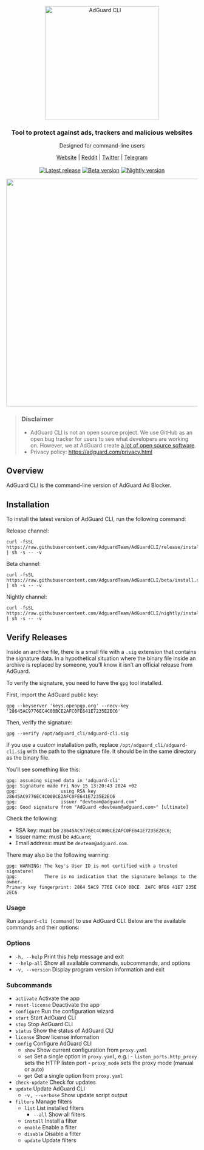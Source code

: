 <p align="center">
<picture>
<source media="(prefers-color-scheme: dark)" srcset="https://cdn.adguard.com/public/Adguard/Common/Logos/ag_logo_dark_cli.svg" width="300px" alt="AdGuard CLI" />
<img src="https://cdn.adguard.com/public/Adguard/Common/Logos/ag_logo_light_cli.svg?" width="300px" alt="AdGuard CLI" />
</picture>
</p>

<h3 align="center">Tool to protect against ads, trackers and malicious websites</h3>

<p align="center">
  Designed for command-line users 
</p>

<p align="center">
    <a href="https://adguard.com/">Website</a> |
    <a href="https://reddit.com/r/Adguard">Reddit</a> |
    <a href="https://twitter.com/AdGuard">Twitter</a> |
    <a href="https://t.me/adguard_en">Telegram</a>
    <br /><br />
    <a href="https://github.com/AdguardTeam/AdguardCLI/releases/"><img src="https://img.shields.io/github/tag/AdguardTeam/AdGuardCLI.svg?label=release&filter=*release" alt="Latest release" /></a>
    <a href="https://github.com/AdguardTeam/AdguardCLI/releases/"><img src="https://img.shields.io/github/tag-pre/AdguardTeam/AdGuardCLI.svg?label=beta&filter=*beta" alt="Beta version" /></a>
    <a href="https://github.com/AdguardTeam/AdguardCLI/releases/"><img src="https://img.shields.io/github/tag-pre/AdguardTeam/AdGuardCLI.svg?label=nightly&filter=*nightly" alt="Nightly version" /></a>

<p align="center">
<img src="https://cdn.adtidy.org/content/release_notes/ad_blocker/cli/v1.0/adguardcli-proxy_start.gif" width = "600"px>
</p>

> ### Disclaimer
>* AdGuard CLI is not an open source project. We use GitHub as an open bug tracker for users to see what developers are working on. However, we at AdGuard create [a lot of open source software](https://github.com/search?o=desc&q=topic%3Aopen-source+org%3AAdguardTeam+fork%3Atrue&s=stars&type=Repositories).
> * Privacy policy: https://adguard.com/privacy.html

## Overview

AdGuard CLI is the command-line version of AdGuard Ad Blocker.

## Installation

To install the latest version of AdGuard CLI, run the following command:

Release channel:

```shell
curl -fsSL https://raw.githubusercontent.com/AdguardTeam/AdGuardCLI/release/install.sh | sh -s -- -v
```

Beta channel:

```shell
curl -fsSL https://raw.githubusercontent.com/AdguardTeam/AdGuardCLI/beta/install.sh | sh -s -- -v
```

Nightly channel:

```shell
curl -fsSL https://raw.githubusercontent.com/AdguardTeam/AdGuardCLI/nightly/install.sh | sh -s -- -v
```

## Verify Releases

Inside an archive file, there is a small file with a `.sig` extension that contains the signature data. In a hypothetical situation where the binary file inside an archive is replaced by someone, you’ll know it isn’t an official release from AdGuard.

To verify the signature, you need to have the `gpg` tool installed.

First, import the AdGuard public key:

```shell
gpg --keyserver 'keys.openpgp.org' --recv-key '28645AC9776EC4C00BCE2AFC0FE641E7235E2EC6'
```

Then, verify the signature:

```shell
gpg --verify /opt/adguard_cli/adguard-cli.sig 
```  

If you use a custom installation path, replace `/opt/adguard_cli/adguard-cli.sig` with the path to the signature file. It should be in the same directory as the binary file.

You’ll see something like this:

```
gpg: assuming signed data in 'adguard-cli'
gpg: Signature made Fri Nov 15 13:20:43 2024 +02
gpg:                using RSA key 28645AC9776EC4C00BCE2AFC0FE641E7235E2EC6
gpg:                issuer "devteam@adguard.com"
gpg: Good signature from "AdGuard <devteam@adguard.com>" [ultimate]
```

Check the following:
- RSA key: must be `28645AC9776EC4C00BCE2AFC0FE641E7235E2EC6`;
- Issuer name: must be `AdGuard`;
- Email address: must be `devteam@adguard.com`.

There may also be the following warning:

```
gpg: WARNING: The key's User ID is not certified with a trusted signature!
gpg:          There is no indication that the signature belongs to the owner.
Primary key fingerprint: 2864 5AC9 776E C4C0 0BCE  2AFC 0FE6 41E7 235E 2EC6
```

### Usage

Run `adguard-cli [command]` to use AdGuard CLI. Below are the available commands and their options:

### Options

- `-h, --help`                   Print this help message and exit
- `--help-all`                   Show all available commands, subcommands, and options
- `-v, --version`                Display program version information and exit

### Subcommands

- `activate`                     Activate the app
- `reset-license`                Deactivate the app
- `configure`                    Run the configuration wizard
- `start`                        Start AdGuard CLI
- `stop`                         Stop AdGuard CLI
- `status`                       Show the status of AdGuard CLI
- `license`                      Show license information
- `config`                       Configure AdGuard CLI
    - `show`                     Show current configuration from `proxy.yaml`
    - `set`                      Set a single option in `proxy.yaml`, e.g.:
                                    - `listen_ports.http_proxy` sets the HTTP listen port
                                    - `proxy_mode` sets the proxy mode (manual or auto)
    - `get`                      Get a single option from `proxy.yaml`
- `check-update`                 Check for updates
- `update`                       Update AdGuard CLI
    - `-v, --verbose`            Show update script output
- `filters`                      Manage filters
    - `list`                     List installed filters
        - `--all`                Show all filters
    - `install`                  Install a filter
    - `enable`                   Enable a filter
    - `disable`                  Disable a filter
    - `update`                   Update filters
